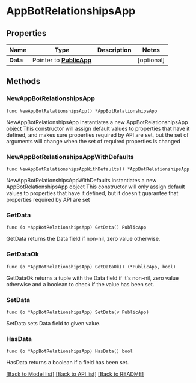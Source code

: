 # AppBotRelationshipsApp

## Properties

Name | Type | Description | Notes
------------ | ------------- | ------------- | -------------
**Data** | Pointer to [**PublicApp**](PublicApp.md) |  | [optional] 

## Methods

### NewAppBotRelationshipsApp

`func NewAppBotRelationshipsApp() *AppBotRelationshipsApp`

NewAppBotRelationshipsApp instantiates a new AppBotRelationshipsApp object
This constructor will assign default values to properties that have it defined,
and makes sure properties required by API are set, but the set of arguments
will change when the set of required properties is changed

### NewAppBotRelationshipsAppWithDefaults

`func NewAppBotRelationshipsAppWithDefaults() *AppBotRelationshipsApp`

NewAppBotRelationshipsAppWithDefaults instantiates a new AppBotRelationshipsApp object
This constructor will only assign default values to properties that have it defined,
but it doesn't guarantee that properties required by API are set

### GetData

`func (o *AppBotRelationshipsApp) GetData() PublicApp`

GetData returns the Data field if non-nil, zero value otherwise.

### GetDataOk

`func (o *AppBotRelationshipsApp) GetDataOk() (*PublicApp, bool)`

GetDataOk returns a tuple with the Data field if it's non-nil, zero value otherwise
and a boolean to check if the value has been set.

### SetData

`func (o *AppBotRelationshipsApp) SetData(v PublicApp)`

SetData sets Data field to given value.

### HasData

`func (o *AppBotRelationshipsApp) HasData() bool`

HasData returns a boolean if a field has been set.


[[Back to Model list]](../README.md#documentation-for-models) [[Back to API list]](../README.md#documentation-for-api-endpoints) [[Back to README]](../README.md)


